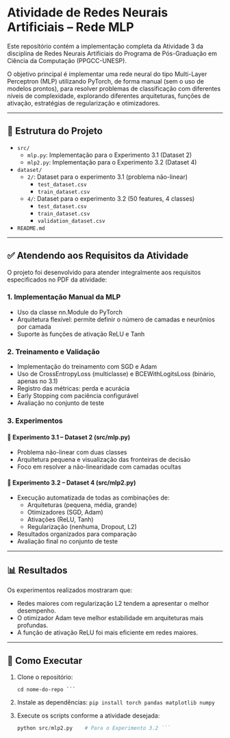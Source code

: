 # Atividade de Redes Neurais Artificiais – Rede MLP

Este repositório contém a implementação completa da Atividade 3 da disciplina de Redes Neurais Artificiais do Programa de Pós-Graduação em Ciência da Computação (PPGCC-UNESP).

O objetivo principal é implementar uma rede neural do tipo Multi-Layer Perceptron (MLP) utilizando PyTorch, de forma manual (sem o uso de modelos prontos), para resolver problemas de classificação com diferentes níveis de complexidade, explorando diferentes arquiteturas, funções de ativação, estratégias de regularização e otimizadores.

---

## 🔧 Estrutura do Projeto

* `src/`
    * `mlp.py`: Implementação para o Experimento 3.1 (Dataset 2)
    * `mlp2.py`: Implementação para o Experimento 3.2 (Dataset 4)
* `dataset/`
    * `2/`: Dataset para o experimento 3.1 (problema não-linear)
        * `test_dataset.csv`
        * `train_dataset.csv`
    * `4/`: Dataset para o experimento 3.2 (50 features, 4 classes)
        * `test_dataset.csv`
        * `train_dataset.csv`
        * `validation_dataset.csv`
* `README.md`

---

## ✅ Atendendo aos Requisitos da Atividade

O projeto foi desenvolvido para atender integralmente aos requisitos especificados no PDF da atividade:

### 1. Implementação Manual da MLP
- Uso da classe nn.Module do PyTorch
- Arquitetura flexível: permite definir o número de camadas e neurônios por camada
- Suporte às funções de ativação ReLU e Tanh

### 2. Treinamento e Validação
- Implementação do treinamento com SGD e Adam
- Uso de CrossEntropyLoss (multiclasse) e BCEWithLogitsLoss (binário, apenas no 3.1)
- Registro das métricas: perda e acurácia
- Early Stopping com paciência configurável
- Avaliação no conjunto de teste

### 3. Experimentos

#### 🔹 Experimento 3.1 – Dataset 2 (src/mlp.py)
- Problema não-linear com duas classes
- Arquitetura pequena e visualização das fronteiras de decisão
- Foco em resolver a não-linearidade com camadas ocultas

#### 🔹 Experimento 3.2 – Dataset 4 (src/mlp2.py)
- Execução automatizada de todas as combinações de:
  - Arquiteturas (pequena, média, grande)
  - Otimizadores (SGD, Adam)
  - Ativações (ReLU, Tanh)
  - Regularização (nenhuma, Dropout, L2)
- Resultados organizados para comparação
- Avaliação final no conjunto de teste

---

## 📊 Resultados
Os experimentos realizados mostraram que:
- Redes maiores com regularização L2 tendem a apresentar o melhor desempenho.
- O otimizador Adam teve melhor estabilidade em arquiteturas mais profundas.
- A função de ativação ReLU foi mais eficiente em redes maiores.

---

## 🚀 Como Executar

1. Clone o repositório:
   ``` git clone https://github.com/seu-usuario/nome-do-repo.git
   cd nome-do-repo ```

2. Instale as dependências:
   ``` pip install torch pandas matplotlib numpy ```

3. Execute os scripts conforme a atividade desejada:
   ``` python src/mlp.py     # Para o Experimento 3.1
   python src/mlp2.py    # Para o Experimento 3.2 ```